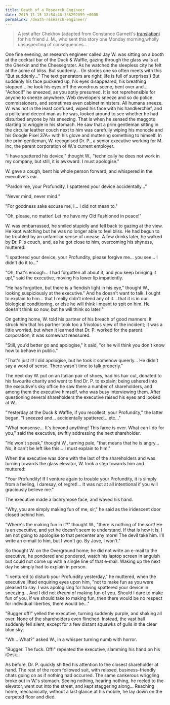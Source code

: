 ```yaml
--- 
title: Death of a Research Engineer
date: 2019-11-15 12:54:46.338292059 +0000
permalink: /death-research-engineer/ 
---
```


>  A jest after Chekhov <!--more--> (adapted from Constance Garnett's [translation](https://books.google.co.uk/books?id=SVfQDQAAQBAJ&lpg=PT661&ots=FUOc6HaTpi&dq=%22say%20a%20word%20of%20sense%22&pg=PT660#v=onepage&q&f=false)) for his friend J. M., who sent this story one Monday morning,wholly unsuspecting of consequences...


One fine evening, an research engineer called Jay W. was sitting on a booth at
the cocktail bar of the Duck & Waffle, gazing through the glass walls at the
Gherkin and the Cheesegrater. As he watched the sleepless city he felt at the
acme of bliss. But suddenly... (In stories one so often meets with this "But
suddenly..." The text generators are right: life is full of surprises!) But
suddenly his face puckered up, his eyes disappeared, his breathing stopped...
he took his eyes off the wondrous scene, bent over and... "Achoo!!" he sneezed,
as you aptly presumed. It is not reprehensible for anyone to sneeze anywhere.
Web developers sneeze and so do police commissioners, and sometimes even
cabinet ministers. All humans sneeze. W. was not in the least confused, wiped
his face with his handkerchief, and a polite and decent man as he was, looked
around to see whether he had disturbed anyone by his sneezing. That is when he
sensed the maggots starting to wriggle in his stomach. He saw that a prim
gentleman sitting in the circular leather couch next to him was carefully
wiping his monocle and his Google Pixel 37A+ with his glove and muttering
something to himself. In the prim gentleman, W. recognised Dr. P., a senior
executive working for M. Inc, the parent corporation of W.'s current
employer.

"I have spattered his device," thought W., "technically he does not work
in my company, but still, it is awkward. I must apologise."

W. gave a cough, bent his whole person forward, and whispered in the
executive's ear.

"Pardon me, your Profundity, I spattered your device accidentally..."

"Never mind, never mind."

"For goodness sake excuse me, I... I did not mean to."

"Oh, please, no matter! Let me have my Old Fashioned in peace!"

W. was embarrassed, he smiled stupidly and fell back to gazing at the view. He
kept watching but he was no longer able to feel bliss. He had begun to be
troubled by an unfamiliar sense of unease. A few drinks later, he walked by Dr.
P.'s couch, and, as he got close to him, overcoming his shyness, muttered:

"I spattered your device, your Profundity, please forgive me... you see... I
didn't do it to..."

"Oh, that's enough... I had forgotten all about it, and you keep bringing
it up!," said the executive, moving his lower lip impatiently.

"He has forgotten, but there is a fiendish light in his eye," thought W.,
looking suspiciously at the executive." And he doesn't want to talk. I ought
to explain to him... that I really didn't intend any of it... that it is in our
biological conditioning, or else he will think I meant to spit on him. He
doesn't think so now, but he will think so later!"

On getting home, W. told his partner of his breach of good
manners. It struck him that his partner took too a frivolous view of the
incident; it was a little worried, but when it learned that Dr. P. worked for
the parent corporation, it was somewhat reassured.

"Still, you'd better go and apologise," it said, "or he will think you don't
know how to behave in public."

"That's just it! I did apologise, but he took it somehow queerly... He
didn't say a word of sense. There wasn't time to talk properly."

The next day W. put on an Italian pair of shoes, had his hair cut, donated to
his favourite charity and went to find Dr. P. to explain; being ushered into
the executive's sky office he saw there a number of shareholders, and among
them the executive himself, who was busy interviewing them. After
questioning several shareholders the executive raised his eyes and looked at
W..

"Yesterday at the Duck & Waffle, if you recollect, your Profundity," the
latter began, "I sneezed and... accidentally spattered... etc..."

"What nonsense... It's beyond anything! This farce is over. What can I do
for you," said the executive, swiftly addressing the next shareholder.

"He won't speak," thought W., turning pale, "that means that he is
angry... No, it can't be left like this... I must explain to him."

When the executive was done with the last of the shareholders and was turning
towards the glass elevator, W. took a step towards him and muttered:

"Your Profundity! If I venture again to trouble your Profundity, it is simply
from a feeling, I daresay, of regret!... It was not at all intentional if you
will graciously believe me."

The executive made a lachrymose face, and waved his hand.

"Why, you are simply making fun of me, sir," he said as the iridescent door
closed behind him.

"Where's the making fun in it?" thought W., "there is nothing of the
sort! He is an executive, and yet he doesn't seem to understand. If that is how
it is, I am not going to apologise to that percenter any more! The devil take
him. I'll write an e-mail to him, but I won't go. By Jove, I won't."

So thought W. on the Overground home; he did not write an e-mail to the
executive; he pondered and pondered, watch his laptop screen in anguish but
could not come up with a single line of that e-mail. Waking up the next day he
simply had to explain in person.

"I ventured to disturb your Profundity yesterday," he muttered, when the
executive lifted enquiring eyes upon him, "not to make fun as you were pleased
to say. I was apologising for having spattered your device in sneezing...
And I did not *dream* of making fun of you. Should I dare to make fun of
you, if we should take to making fun, then there would be no respect for
individual liberties, there would be..."

"Bugger off!" yelled the executive, turning suddenly purple, and shaking all
over. None of the shareholders even flinched. Instead, the vast hall suddenly fell
silent, except for a few distant squawks of gulls in the clear blue sky.

"Wh... What?" asked W., in a whisper turning numb with horror.

"Bugger. The fuck. Off!" repeated the executive, slamming his hand on
his iDesk.

As before, Dr. P. quickly shifted his attention to the closest shareholder at
hand. The rest of the room followed suit, with relaxed, business-friendly chats
going on as if nothing had occurred. The same cankerous wriggling broke out in
W.'s stomach. Seeing nothing, hearing nothing, he reeled to the elevator, went
out into the street, and kept staggering along... Reaching home,
mechanically, without a last glance at his mobile, he lay down on the carpeted
floor and died.

